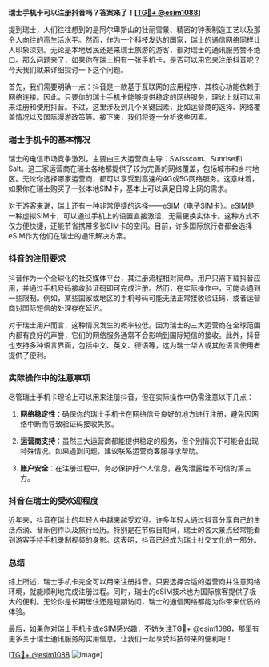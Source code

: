 **瑞士手机卡可以注册抖音吗？答案来了！[[TG💪+ @esim1088](https://t.me/s/esim1088)]**

提到瑞士，人们往往想到的是阿尔卑斯山的壮丽雪景、精密的钟表制造工艺以及那令人向往的高生活水平。然而，作为一个科技发达的国家，瑞士的通信网络同样让人印象深刻。无论是本地居民还是来瑞士旅游的游客，都对瑞士的通讯服务赞不绝口。那么问题来了，如果你在瑞士拥有一张手机卡，是否可以用它来注册抖音呢？今天我们就来详细探讨一下这个问题。

首先，我们需要明确一点：抖音是一款基于互联网的应用程序，其核心功能依赖于网络连接。因此，只要你的瑞士手机卡能够提供稳定的网络服务，理论上就可以用来注册和使用抖音。不过，这里涉及到几个关键因素，比如运营商的选择、网络覆盖情况以及国际漫游政策等。接下来，我们将逐一分析这些因素。

### 瑞士手机卡的基本情况

瑞士的电信市场竞争激烈，主要由三大运营商主导：Swisscom、Sunrise和Salt。这三家运营商在瑞士各地都提供了较为完善的网络覆盖，包括城市和乡村地区。无论你选择哪家运营商，都可以享受到高速的4G或5G网络服务。这意味着，如果你在瑞士购买了一张本地SIM卡，基本上可以满足日常上网的需求。

对于游客来说，瑞士还有一种非常便捷的选择——eSIM（电子SIM卡）。eSIM是一种虚拟SIM卡，可以通过手机上的设置直接激活，无需更换实体卡。这种方式不仅方便快捷，还能节省携带多张SIM卡的空间。目前，许多国际旅行者都会选择eSIM作为他们在瑞士的通讯解决方案。

### 抖音的注册要求

抖音作为一个全球化的社交媒体平台，其注册流程相对简单。用户只需下载抖音应用，并通过手机号码接收验证码即可完成注册。然而，在实际操作中，可能会遇到一些限制。例如，某些国家或地区的手机号码可能无法正常接收验证码，或者运营商对国际短信的处理存在延迟。

对于瑞士用户而言，这种情况发生的概率较低。因为瑞士的三大运营商在全球范围内都有良好的声誉，它们的网络服务通常不会影响到国际短信的接收。此外，抖音也支持多种语言界面，包括中文、英文、德语等，这为瑞士华人或其他语言使用者提供了便利。

### 实际操作中的注意事项

尽管瑞士手机卡理论上可以用来注册抖音，但在实际操作中仍需注意以下几点：

1. **网络稳定性**：确保你的瑞士手机卡在网络信号良好的地方进行注册，避免因网络中断而导致验证码接收失败。
   
2. **运营商支持**：虽然三大运营商都能提供稳定的服务，但个别情况下可能会出现特殊情况。如果遇到问题，建议联系运营商客服寻求帮助。

3. **账户安全**：在注册过程中，务必保护好个人信息，避免泄露给不可信的第三方。

### 抖音在瑞士的受欢迎程度

近年来，抖音在瑞士的年轻人中越来越受欢迎。许多年轻人通过抖音分享自己的生活点滴、音乐创作以及旅行经历。特别是在节假日期间，瑞士的各大景点经常能看到游客手持手机录制视频的身影。这表明，抖音已经成为瑞士社交文化的一部分。

### 总结

综上所述，瑞士手机卡完全可以用来注册抖音。只要选择合适的运营商并注意网络环境，就能顺利地完成注册过程。同时，瑞士的eSIM技术也为国际旅客提供了极大的便利。无论你是长期居住还是短期访问，瑞士的通信网络都能为你带来优质的体验。

最后，如果你对瑞士手机卡或eSIM感兴趣，不妨关注[TG💪+ @esim1088](https://t.me/s/esim1088)，那里有更多关于瑞士通讯服务的实用信息。让我们一起享受科技带来的便利吧！

[[TG💪+ @esim1088](https://t.me/s/esim1088) ![Image](https://i.postimg.cc/4NQfJmqS/Snipaste-2025-05-13-00-14-12.png)]